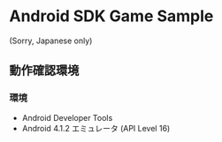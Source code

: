 # Android SDK Game Sample

(Sorry, Japanese only)

## 動作確認環境

### 環境

- Android Developer Tools
- Android 4.1.2 エミュレータ (API Level 16)
